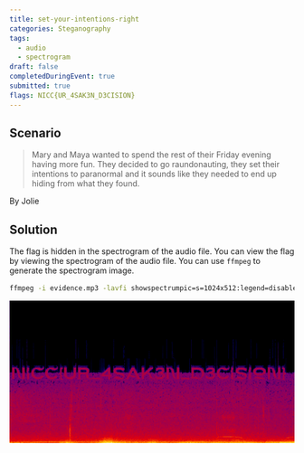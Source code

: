 ```yaml
---
title: set-your-intentions-right
categories: Steganography
tags: 
  - audio
  - spectrogram
draft: false
completedDuringEvent: true
submitted: true
flags: NICC{UR_4SAK3N_D3CISION}
---
```

## Scenario

> Mary and Maya wanted to spend the rest of their Friday evening having more fun. They decided to go raundonauting, they set their intentions to paranormal and it sounds like they needed to end up hiding from what they found.

By Jolie

## Solution

The flag is hidden in the spectrogram of the audio file. You can view the flag by viewing the spectrogram of the audio file. You can use `ffmpeg` to generate the spectrogram image.

```sh
ffmpeg -i evidence.mp3 -lavfi showspectrumpic=s=1024x512:legend=disabled output.png
```

![output.png](output.png)

